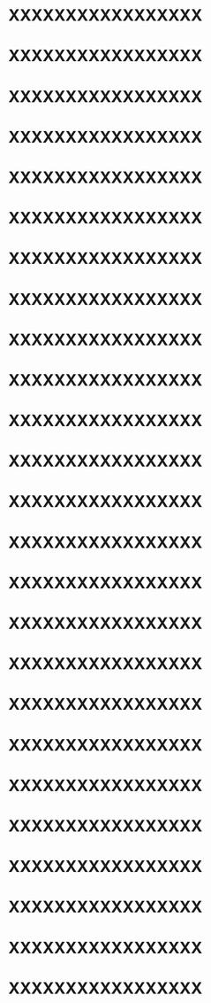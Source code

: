 # XXXXXXXXXXXXXXXXX
# XXXXXXXXXXXXXXXXX
# XXXXXXXXXXXXXXXXX
# XXXXXXXXXXXXXXXXX
# XXXXXXXXXXXXXXXXX
# XXXXXXXXXXXXXXXXX
# XXXXXXXXXXXXXXXXX
# XXXXXXXXXXXXXXXXX
# XXXXXXXXXXXXXXXXX
# XXXXXXXXXXXXXXXXX
# XXXXXXXXXXXXXXXXX
# XXXXXXXXXXXXXXXXX
# XXXXXXXXXXXXXXXXX
# XXXXXXXXXXXXXXXXX
# XXXXXXXXXXXXXXXXX
# XXXXXXXXXXXXXXXXX
# XXXXXXXXXXXXXXXXX
# XXXXXXXXXXXXXXXXX
# XXXXXXXXXXXXXXXXX
# XXXXXXXXXXXXXXXXX
# XXXXXXXXXXXXXXXXX
# XXXXXXXXXXXXXXXXX
# XXXXXXXXXXXXXXXXX
# XXXXXXXXXXXXXXXXX
# XXXXXXXXXXXXXXXXX